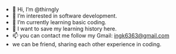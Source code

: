 - 👋 Hi, I’m @thirngly
- 👀 I’m interested in software development.
- 🌱 I’m currently learning basic coding.
- 💞️ I want to save my learning history here.
- 📫 you can contact me follow my Gmail: ingk6363@gmail.com
- we can be friend, sharing each other experience in coding.

<!---
thirngly/thirngly is a ✨ special ✨ repository because its `README.md` (this file) appears on your GitHub profile.
You can click the Preview link to take a look at your changes.
--->
